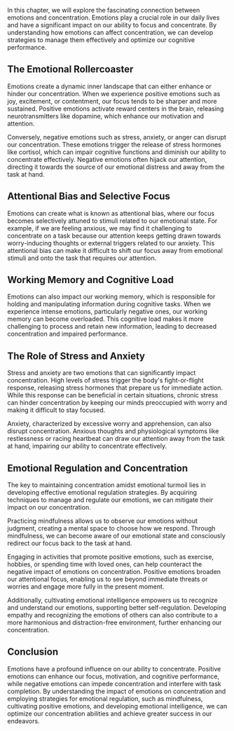 
In this chapter, we will explore the fascinating connection between emotions and concentration. Emotions play a crucial role in our daily lives and have a significant impact on our ability to focus and concentrate. By understanding how emotions can affect concentration, we can develop strategies to manage them effectively and optimize our cognitive performance.

**The Emotional Rollercoaster**
-------------------------------

Emotions create a dynamic inner landscape that can either enhance or hinder our concentration. When we experience positive emotions such as joy, excitement, or contentment, our focus tends to be sharper and more sustained. Positive emotions activate reward centers in the brain, releasing neurotransmitters like dopamine, which enhance our motivation and attention.

Conversely, negative emotions such as stress, anxiety, or anger can disrupt our concentration. These emotions trigger the release of stress hormones like cortisol, which can impair cognitive functions and diminish our ability to concentrate effectively. Negative emotions often hijack our attention, directing it towards the source of our emotional distress and away from the task at hand.

**Attentional Bias and Selective Focus**
----------------------------------------

Emotions can create what is known as attentional bias, where our focus becomes selectively attuned to stimuli related to our emotional state. For example, if we are feeling anxious, we may find it challenging to concentrate on a task because our attention keeps getting drawn towards worry-inducing thoughts or external triggers related to our anxiety. This attentional bias can make it difficult to shift our focus away from emotional stimuli and onto the task that requires our attention.

**Working Memory and Cognitive Load**
-------------------------------------

Emotions can also impact our working memory, which is responsible for holding and manipulating information during cognitive tasks. When we experience intense emotions, particularly negative ones, our working memory can become overloaded. This cognitive load makes it more challenging to process and retain new information, leading to decreased concentration and impaired performance.

**The Role of Stress and Anxiety**
----------------------------------

Stress and anxiety are two emotions that can significantly impact concentration. High levels of stress trigger the body's fight-or-flight response, releasing stress hormones that prepare us for immediate action. While this response can be beneficial in certain situations, chronic stress can hinder concentration by keeping our minds preoccupied with worry and making it difficult to stay focused.

Anxiety, characterized by excessive worry and apprehension, can also disrupt concentration. Anxious thoughts and physiological symptoms like restlessness or racing heartbeat can draw our attention away from the task at hand, impairing our ability to concentrate effectively.

**Emotional Regulation and Concentration**
------------------------------------------

The key to maintaining concentration amidst emotional turmoil lies in developing effective emotional regulation strategies. By acquiring techniques to manage and regulate our emotions, we can mitigate their impact on our concentration.

Practicing mindfulness allows us to observe our emotions without judgment, creating a mental space to choose how we respond. Through mindfulness, we can become aware of our emotional state and consciously redirect our focus back to the task at hand.

Engaging in activities that promote positive emotions, such as exercise, hobbies, or spending time with loved ones, can help counteract the negative impact of emotions on concentration. Positive emotions broaden our attentional focus, enabling us to see beyond immediate threats or worries and engage more fully in the present moment.

Additionally, cultivating emotional intelligence empowers us to recognize and understand our emotions, supporting better self-regulation. Developing empathy and recognizing the emotions of others can also contribute to a more harmonious and distraction-free environment, further enhancing our concentration.

Conclusion
----------

Emotions have a profound influence on our ability to concentrate. Positive emotions can enhance our focus, motivation, and cognitive performance, while negative emotions can impede concentration and interfere with task completion. By understanding the impact of emotions on concentration and employing strategies for emotional regulation, such as mindfulness, cultivating positive emotions, and developing emotional intelligence, we can optimize our concentration abilities and achieve greater success in our endeavors.


